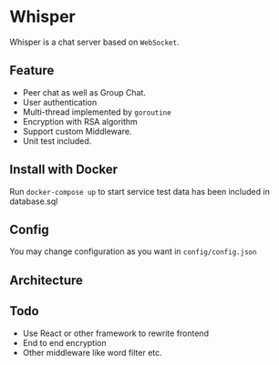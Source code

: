 # Whisper

Whisper is a chat server based on `WebSocket`.

## Feature
* Peer chat as well as Group Chat.
* User authentication
* Multi-thread implemented by `goroutine`
* Encryption with RSA algorithm
* Support custom Middleware.
* Unit test included.

## Install with Docker
Run `docker-compose up` to start service
test data has been included in database.sql

## Config
You may change configuration as you want in `config/config.json`

## Architecture

## Todo
* Use React or other framework to rewrite frontend
* End to end encryption
* Other middleware like word filter etc.
